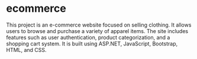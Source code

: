 # ecommerce
This project is an e-commerce website focused on selling clothing. It allows users to browse and purchase a variety of apparel items. The site includes features such as user authentication, product categorization, and a shopping cart system. It is built using ASP.NET, JavaScript, Bootstrap, HTML, and CSS.
